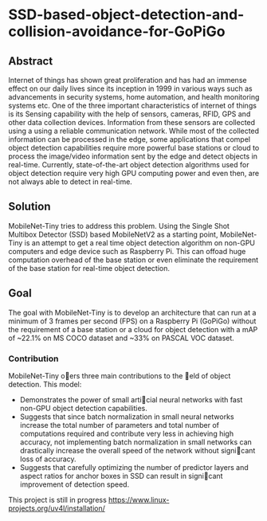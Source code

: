 # SSD-based-object-detection-and-collision-avoidance-for-GoPiGo
## Abstract
Internet of things has shown great proliferation and has had an immense effect
on our daily lives since its inception in 1999 in various ways such as advancements in security systems, home automation, and health monitoring systems etc. One of the three important characteristics of internet of things is its Sensing capability with the help of sensors, cameras, RFID, GPS and other data collection devices. Information from these sensors are collected using a using a reliable communication network. While most of the collected information can be processed in the edge, some applications that compel object detection capabilities require more powerful base stations or cloud to process the image/video information sent by the edge and detect objects in real-time. Currently, state-of-the-art object detection algorithms used for object detection require very high GPU computing
power and even then, are not always able to detect in real-time.

## Solution
MobileNet-Tiny tries to address this problem. Using the Single Shot Multibox Detector (SSD) based MobileNetV2 as a starting point, MobileNet-Tiny is an attempt to get a real time object detection algorithm on non-GPU computers and edge device such as Raspberry Pi. This can offoad huge computation overhead of the base station or even eliminate the requirement of the base station for real-time object detection.

## Goal
The goal with MobileNet-Tiny is to develop an architecture that can run at a minimum of 3 frames per second (FPS) on a Raspberry Pi (GoPiGo) without the requirement of a base station or a cloud for object detection with a mAP of ~22.1% on MS COCO dataset and ~33% on PASCAL VOC dataset.

### Contribution
MobileNet-Tiny oers three main contributions to the eld of object detection. This model:
* Demonstrates the power of small articial neural networks with fast non-GPU object detection capabilities.
* Suggests that since batch normalization in small neural networks increase the total number of parameters and total number of computations required and contribute very less in achieving high accuracy, not implementing batch normalization in small networks can drastically increase the overall speed of the network without signicant loss of accuracy. 
* Suggests that carefully optimizing the number of predictor layers and aspect ratios for anchor boxes in SSD can result in signicant improvement of detection speed.

This project is still in progress
https://www.linux-projects.org/uv4l/installation/
